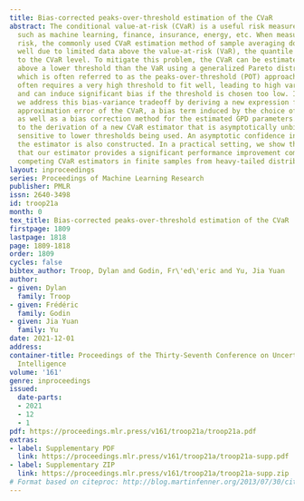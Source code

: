 ```yaml
---
title: Bias-corrected peaks-over-threshold estimation of the CVaR
abstract: The conditional value-at-risk (CVaR) is a useful risk measure in fields
  such as machine learning, finance, insurance, energy, etc. When measuring very extreme
  risk, the commonly used CVaR estimation method of sample averaging does not work
  well due to limited data above the value-at-risk (VaR), the quantile corresponding
  to the CVaR level. To mitigate this problem, the CVaR can be estimated by extrapolating
  above a lower threshold than the VaR using a generalized Pareto distribution (GPD),
  which is often referred to as the peaks-over-threshold (POT) approach. This method
  often requires a very high threshold to fit well, leading to high variance in estimation,
  and can induce significant bias if the threshold is chosen too low. In this paper,
  we address this bias-variance tradeoff by deriving a new expression for the GPD
  approximation error of the CVaR, a bias term induced by the choice of threshold,
  as well as a bias correction method for the estimated GPD parameters. This leads
  to the derivation of a new CVaR estimator that is asymptotically unbiased and less
  sensitive to lower thresholds being used. An asymptotic confidence interval for
  the estimator is also constructed. In a practical setting, we show through experiments
  that our estimator provides a significant performance improvement compared with
  competing CVaR estimators in finite samples from heavy-tailed distributions.
layout: inproceedings
series: Proceedings of Machine Learning Research
publisher: PMLR
issn: 2640-3498
id: troop21a
month: 0
tex_title: Bias-corrected peaks-over-threshold estimation of the CVaR
firstpage: 1809
lastpage: 1818
page: 1809-1818
order: 1809
cycles: false
bibtex_author: Troop, Dylan and Godin, Fr\'ed\'eric and Yu, Jia Yuan
author:
- given: Dylan
  family: Troop
- given: Frédéric
  family: Godin
- given: Jia Yuan
  family: Yu
date: 2021-12-01
address:
container-title: Proceedings of the Thirty-Seventh Conference on Uncertainty in Artificial
  Intelligence
volume: '161'
genre: inproceedings
issued:
  date-parts:
  - 2021
  - 12
  - 1
pdf: https://proceedings.mlr.press/v161/troop21a/troop21a.pdf
extras:
- label: Supplementary PDF
  link: https://proceedings.mlr.press/v161/troop21a/troop21a-supp.pdf
- label: Supplementary ZIP
  link: https://proceedings.mlr.press/v161/troop21a/troop21a-supp.zip
# Format based on citeproc: http://blog.martinfenner.org/2013/07/30/citeproc-yaml-for-bibliographies/
---
```

